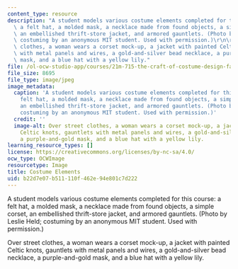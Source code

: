 ```yaml
---
content_type: resource
description: "A student models various costume elements completed for this course:\
  \ a felt hat, a molded mask, a necklace made from found objects, a simple corset,\
  \ an embellished thrift-store jacket, and armored gauntlets. (Photo by Leslie Held;\
  \ costuming by an anonymous MIT student. Used with permission.)\r\n\r\nOver street\
  \ clothes, a woman wears a corset mock-up, a jacket with painted Celtic knots, gauntlets\
  \ with metal panels and wires, a gold-and-silver bead necklace, a purple-and-gold\
  \ mask, and a blue hat with a yellow lily."
file: /ol-ocw-studio-app/courses/21m-715-the-craft-of-costume-design-fall-2009/b22d7e07b511110f462e94e801c7d222_21m-715f09-th.jpg
file_size: 8695
file_type: image/jpeg
image_metadata:
  caption: 'A student models various costume elements completed for this course: a
    felt hat, a molded mask, a necklace made from found objects, a simple corset,
    an embellished thrift-store jacket, and armored gauntlets. (Photo by Leslie Held;
    costuming by an anonymous MIT student. Used with permission.)'
  credit: ''
  image-alt: Over street clothes, a woman wears a corset mock-up, a jacket with painted
    Celtic knots, gauntlets with metal panels and wires, a gold-and-silver bead necklace,
    a purple-and-gold mask, and a blue hat with a yellow lily.
learning_resource_types: []
license: https://creativecommons.org/licenses/by-nc-sa/4.0/
ocw_type: OCWImage
resourcetype: Image
title: Costume Elements
uid: b22d7e07-b511-110f-462e-94e801c7d222
---
```

A student models various costume elements completed for this course: a felt hat, a molded mask, a necklace made from found objects, a simple corset, an embellished thrift-store jacket, and armored gauntlets. (Photo by Leslie Held; costuming by an anonymous MIT student. Used with permission.)

Over street clothes, a woman wears a corset mock-up, a jacket with painted Celtic knots, gauntlets with metal panels and wires, a gold-and-silver bead necklace, a purple-and-gold mask, and a blue hat with a yellow lily.